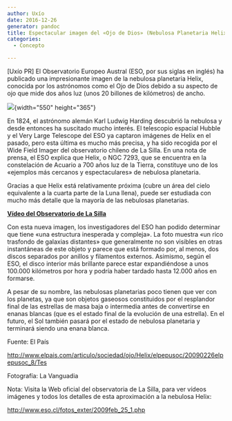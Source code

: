 ```yaml
---
author: Uxío
date: 2016-12-26
generator: pandoc
title: Espectacular imagen del «Ojo de Dios» (Nebulosa Planetaria Helix)
categories:
  - Concepto

---
```




\[Uxío PR\] El Observatorio Europeo Austral (ESO, por sus siglas en
inglés) ha publicado una impresionante imagen de la nebulosa planetaria
Helix, conocida por los astrónomos como el Ojo de Dios debido a su
aspecto de ojo que mide dos años luz (unos 20 billones de kilómetros) de
ancho.

![](http://imagenes.lavanguardia.es/lavanguardia/img/20090226/helix1_JR2602090.jpg){width="550"
height="365"}

En 1824, el astrónomo alemán Karl Ludwig Harding descubrió la nebulosa y
desde entonces ha suscitado mucho interés. El telescopio espacial Hubble
y el Very Large Telescope del ESO ya captaron imágenes de Helix en el
pasado, pero esta última es mucho más precisa, y ha sido recogida por el
Wide Field Imager del observatorio chileno de La Silla. En una nota de
prensa, el ESO explica que Helix, o NGC 7293, que se encuentra en la
constelación de Acuario a 700 años luz de la Tierra, constituye uno de
los «ejemplos más cercanos y espectaculares» de nebulosa planetaria.

Gracias a que Helix está relativamente próxima (cubre un área del cielo
equivalente a la cuarta parte de la Luna llena), puede ser estudiada con
mucho más detalle que la mayoría de las nebulosas planetarias.

**[Vídeo del Observatorio de La
Silla](http://www.eso.org/public/videos/vid-07c-09/vid-07c-09_P_MPEG1.mpg)**

Con esta nueva imagen, los investigadores del ESO han podido determinar
que tiene «una estructura inesperada y compleja». La foto muestra «un
rico trasfondo de galaxias distantes» que generalmente no son visibles
en otras instantáneas de este objeto y parece que está formado por, al
menos, dos discos separados por anillos y filamentos externos. Asimismo,
según el ESO, el disco interior más brillante parece estar expandiéndose
a unos 100.000 kilómetros por hora y podría haber tardado hasta 12.000
años en formarse.

A pesar de su nombre, las nebulosas planetarias poco tienen que ver con
los planetas, ya que son objetos gaseosos constituidos por el resplandor
final de las estrellas de masa baja o intermedia antes de convertirse en
enanas blancas (que es el estado final de la evolución de una estrella).
En el futuro, el Sol también pasará por el estado de nebulosa planetaria
y terminará siendo una enana blanca.

Fuente: El País

<http://www.elpais.com/articulo/sociedad/ojo/Helix/elpepusoc/20090226elpepusoc_8/Tes>

Fotografía: La Vanguadia

Nota: Visita la Web oficial del observatoria de La Silla, para ver
vídeos imágenes y todos los detalles de esta aproximación a la nebulosa
Helix:

<http://www.eso.cl/fotos_exter/2009feb_25_1.php>
